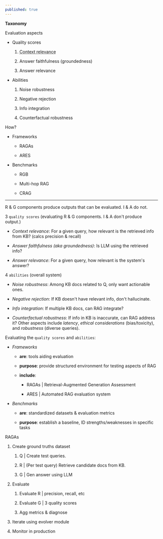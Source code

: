 ```yaml
---
published: true
---
```


**Taxonomy**

Evaluation aspects

- Quality scores

	1. <abbr title="For a given query, how relevant is the retrieved info from KB? (calcs precision & recall)">Context relevance</abbr>

	2. Answer faithfulness (groundedness)

	3. Answer relevance

- Abilities

    1. Noise robustness

    2. Negative rejection

    3. Info integration

    4. Counterfactual robustness

How?

- Frameworks

    - RAGAs

    - ARES

- Benchmarks

    - RGB

    - Multi-hop RAG 

    - CRAG




---



R & G components produce outputs that can be evaluated. I & A do not.

3 `quality scores` (evaluating R & G components. I & A don't produce output.)

- _Context relevance_: For a given query, how relevant is the retrieved info from KB? (calcs precision & recall)

- _Answer faithfulness (aka groundedness)_: Is LLM using the retrieved info?

- _Answer relevance_: For a given query, how relevant is the system's answer?

4 `abilities` (overall system)

- _Noise robustness_: Among KB docs related to Q, only want actionable ones.

- _Negative rejection_: If KB doesn't have relevant info, don't hallucinate.

- _Info integration_: If multiple KB docs, can RAG integrate?

- _Counterfactual robustness_: If info in KB is inaccurate, can RAG address it?
Other aspects include _latency_, _ethical considerations_ (bias/toxicity), and _robustness_ (diverse queries).


Evaluating the `quality scores` and `abilities`:

- _Frameworks_

    - **are**: tools aiding evaluation

    - **purpose**: provide structured environment for testing aspects of RAG

    - **include**:

        - RAGAs | Retrieval-Augmented Generation Assessment

        - ARES | Automated RAG evaluation system

- _Benchmarks_

    - **are**: standardized datasets & evaluation metrics

    - **purpose**: establish a baseline, ID strengths/weaknesses in specific tasks




RAGAs 

1. Create ground truths dataset

    1. Q | Create test queries.

    2. R | (Per test query) Retrieve candidate docs from KB.

    3. G | Gen answer using LLM

2. Evaluate

    1. Evaluate R | precision, recall, etc

    2. Evaluate G | 3 quality scores

    3. Agg metrics & diagnose

3. Iterate using evolver module

4. Monitor in production